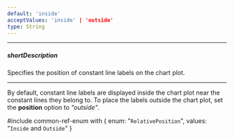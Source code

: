 ```yaml
---
default: 'inside'
acceptValues: 'inside' | 'outside'
type: String
---
```

---
##### shortDescription
Specifies the position of constant line labels on the chart plot.

---
By default, constant line labels are displayed inside the chart plot near the constant lines they belong to. To place the labels outside the chart plot, set the **position** option to *"outside"*.

#include common-ref-enum with {
    enum: "`RelativePosition`",
    values: "`Inside` and `Outside`"
}